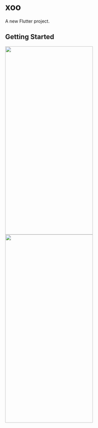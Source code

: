 # xoo

A new Flutter project.

## Getting Started
<img src="https://user-images.githubusercontent.com/101335124/161458055-e6bf4ff5-b105-4c4e-94af-21de3266d3cb.png" width=280px% height=600px%>

<img src="https://user-images.githubusercontent.com/101335124/161458469-33525e8f-9598-4468-9109-3e0f17369268.png" width=280px% height=600px%>

